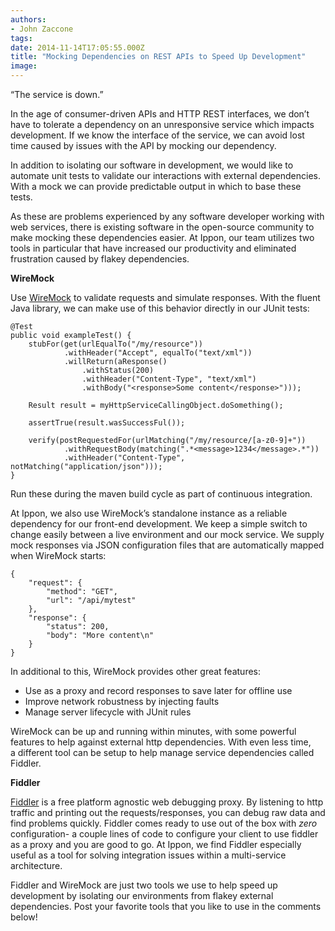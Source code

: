 ```yaml
---
authors:
- John Zaccone
tags:
date: 2014-11-14T17:05:55.000Z
title: "Mocking Dependencies on REST APIs to Speed Up Development"
image: 
---
```


“The service is down.”

In the age of consumer-driven APIs and HTTP REST interfaces, we don’t have to tolerate a dependency on an unresponsive service which impacts development. If we know the interface of the service, we can avoid lost time caused by issues with the API by mocking our dependency.

In addition to isolating our software in development, we would like to automate unit tests to validate our interactions with external dependencies. With a mock we can provide predictable output in which to base these tests.

As these are problems experienced by any software developer working with web services, there is existing software in the open-source community to make mocking these dependencies easier. At Ippon, our team utilizes two tools in particular that have increased our productivity and eliminated frustration caused by flakey dependencies.

**WireMock**

Use [WireMock](http://wiremock.org/) to validate requests and simulate responses. With the fluent Java library, we can make use of this behavior directly in our JUnit tests:

```language-java
@Test
public void exampleTest() {
    stubFor(get(urlEqualTo("/my/resource"))
            .withHeader("Accept", equalTo("text/xml"))
            .willReturn(aResponse()
                .withStatus(200)
                .withHeader("Content-Type", "text/xml")
                .withBody("<response>Some content</response>")));

    Result result = myHttpServiceCallingObject.doSomething();

    assertTrue(result.wasSuccessFul());

    verify(postRequestedFor(urlMatching("/my/resource/[a-z0-9]+"))
            .withRequestBody(matching(".*<message>1234</message>.*"))
            .withHeader("Content-Type", notMatching("application/json")));
}

```

Run these during the maven build cycle as part of continuous integration.

At Ippon, we also use WireMock’s standalone instance as a reliable dependency for our front-end development. We keep a simple switch to change easily between a live environment and our mock service. We supply mock responses via JSON configuration files that are automatically mapped when WireMock starts:

```language-javascript
{
    "request": {
        "method": "GET",
        "url": "/api/mytest"
    },
    "response": {
        "status": 200,
        "body": "More content\n"
    }
}
```

In additional to this, WireMock provides other great features:

- Use as a proxy and record responses to save later for offline use
- Improve network robustness by injecting faults
- Manage server lifecycle with JUnit rules

WireMock can be up and running within minutes, with some powerful features to help against external http dependencies. With even less time, a different tool can be setup to help manage service dependencies called Fiddler.

**Fiddler**

[Fiddler](http://www.telerik.com/fiddler) is a free platform agnostic web debugging proxy. By listening to http traffic and printing out the requests/responses, you can debug raw data and find problems quickly. Fiddler comes ready to use out of the box with *zero* configuration- a couple lines of code to configure your client to use fiddler as a proxy and you are good to go. At Ippon, we find Fiddler especially useful as a tool for solving integration issues within a multi-service architecture.

Fiddler and WireMock are just two tools we use to help speed up development by isolating our environments from flakey external dependencies. Post your favorite tools that you like to use in the comments below!

